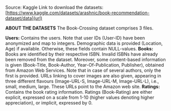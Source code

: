 Source: Kaggle
Link to download the datasets: [https://www.kaggle.com/datasets/arashnic/book-recommendation-dataset/data](url)

**ABOUT THE DATASETS**
The Book-Crossing dataset comprises 3 files.

**Users:**
Contains the users. Note that user IDs (User-ID) have been anonymized and map to integers. 
Demographic data is provided (Location, Age) if available. Otherwise, these fields contain NULL-values.
**Books:**
Books are identified by their respective ISBN. Invalid ISBNs have already been removed from the dataset. 
Moreover, some content-based information is given (Book-Title, Book-Author, Year-Of-Publication, Publisher), 
obtained from Amazon Web Services. Note that in case of several authors, only the first is provided.
URLs linking to cover images are also given, appearing in three different flavours (Image-URL-S, Image-URL-M, Image-URL-L), 
i.e., small, medium, large. These URLs point to the Amazon web site.
**Ratings:**
Contains the book rating information. Ratings (Book-Rating) are either explicit, expressed on a scale from 1-10 
(higher values denoting higher appreciation), or implicit, expressed by 0.
